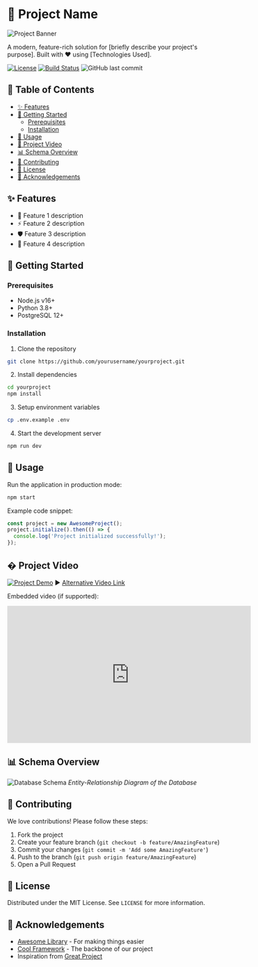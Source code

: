 # 🚀 Project Name

![Project Banner](https://via.placeholder.com/1200x400?text=Project+Banner+Hero+Image)

A modern, feature-rich solution for [briefly describe your project's purpose]. Built with ❤️ using [Technologies Used].

[![License](https://img.shields.io/badge/license-MIT-blue)](LICENSE)
[![Build Status](https://img.shields.io/travis/user/project/main)](https://travis-ci.org/user/project)
![GitHub last commit](https://img.shields.io/github/last-commit/user/project)

## 📌 Table of Contents
- [✨ Features](#-features)
- [🚀 Getting Started](#-getting-started)
  - [Prerequisites](#prerequisites)
  - [Installation](#installation)
- [📖 Usage](#-usage)
- [🎥 Project Video](#-project-video)
- [📊 Schema Overview](#-schema-overview)
- [🤝 Contributing](#-contributing)
- [📜 License](#-license)
- [🙏 Acknowledgements](#-acknowledgements)

## ✨ Features
- 🌈 Feature 1 description
- ⚡ Feature 2 description
- 🛡️ Feature 3 description
- 🔄 Feature 4 description

## 🚀 Getting Started

### Prerequisites
- Node.js v16+
- Python 3.8+
- PostgreSQL 12+

### Installation
1. Clone the repository
```bash
git clone https://github.com/yourusername/yourproject.git
```

2. Install dependencies
```bash
cd yourproject
npm install
```

3. Setup environment variables
```bash
cp .env.example .env
```

4. Start the development server
```bash
npm run dev
```

## 📖 Usage
Run the application in production mode:
```bash
npm start
```

Example code snippet:
```javascript
const project = new AwesomeProject();
project.initialize().then(() => {
  console.log('Project initialized successfully!');
});
```

## � Project Video
[![Project Demo](https://img.shields.io/badge/Watch-Demo_Video-blue)](https://youtube.com/your-demo-video)
▶️ [Alternative Video Link](https://your-video-hosting.com)

Embedded video (if supported):
<!-- Replace with your actual video embed code -->
<iframe width="560" height="315" src="https://www.youtube.com/embed/your-video-id" frameborder="0" allowfullscreen></iframe>

## 📊 Schema Overview
![Database Schema](https://via.placeholder.com/1200x600?text=Database+Schema+Screenshot)
*Entity-Relationship Diagram of the Database*

## 🤝 Contributing
We love contributions! Please follow these steps:
1. Fork the project
2. Create your feature branch (`git checkout -b feature/AmazingFeature`)
3. Commit your changes (`git commit -m 'Add some AmazingFeature'`)
4. Push to the branch (`git push origin feature/AmazingFeature`)
5. Open a Pull Request

## 📜 License
Distributed under the MIT License. See `LICENSE` for more information.

## 🙏 Acknowledgements
- [Awesome Library](https://awesome-library.com) - For making things easier
- [Cool Framework](https://coolframework.io) - The backbone of our project
- Inspiration from [Great Project](https://greatproject.com)
```

